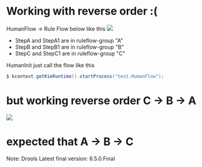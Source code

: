 # Working with reverse order :(

HumanFlow -> Rule Flow below like this
![](https://preview.ibb.co/dRcdMQ/Human_Flow.png)

- StepA and StepA1 are in ruleflow-group "A"
- StepB and StepB1 are in ruleflow-group "B"
- StepC and StepC1 are in ruleflow-group "C"

HumanInit just call the flow like this

```java
$ kcontext.getKieRuntime().startProcess("test.HumanFlow");
```

# but working reverse order C -> B -> A

![](https://image.ibb.co/i57TMQ/console.png)
# expected that A -> B -> C

Note: Drools Latest final version: 6.5.0.Final
